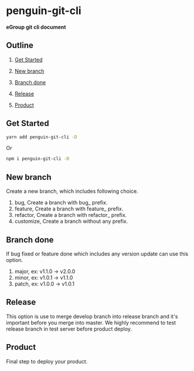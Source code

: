 # penguin-git-cli

**eGroup git cli document**

## Outline

1. [Get Started](#get-started)

1. [New branch](#new-branch)
1. [Branch done](#branch-done)
1. [Release](#release)
1. [Product](#product)

## Get Started

```sh
yarn add penguin-git-cli -D
```

Or

```sh
npm i penguin-git-cli -D
```

## New branch

Create a new branch, which includes following choice.

1. bug, Create a branch with bug_ prefix.
1. feature, Create a branch with feature_ prefix.
1. refactor, Create a branch with refactor_ prefix.
1. customize, Create a branch without any prefix.

## Branch done

If bug fixed or feature done which includes any version update can use this option.

1. major, ex: v1.1.0 -> v2.0.0
1. minor, ex: v1.0.1 -> v1.1.0
1. patch, ex: v1.0.0 -> v1.0.1

## Release

This option is use to merge develop branch into release branch and it's important before you merge into master.
We highly recommend to test release branch in test server before product deploy.

## Product

Final step to deploy your product.